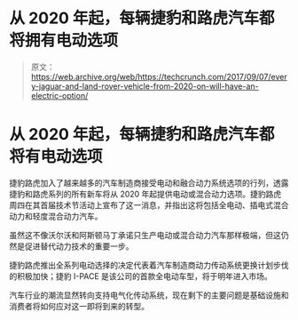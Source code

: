 # 从 2020 年起，每辆捷豹和路虎汽车都将拥有电动选项 

> 原文：<https://web.archive.org/web/https://techcrunch.com/2017/09/07/every-jaguar-and-land-rover-vehicle-from-2020-on-will-have-an-electric-option/>

# 从 2020 年起，每辆捷豹和路虎汽车都将有电动选项

捷豹路虎加入了越来越多的汽车制造商接受电动和融合动力系统选项的行列，透露捷豹和路虎系列的所有新车将从 2020 年起提供电动或混合动力选项。捷豹路虎周四在其首届技术节活动上宣布了这一消息，并指出这将包括全电动、插电式混合动力和轻度混合动力汽车。

虽然这不像沃尔沃和阿斯顿马丁承诺只生产电动或混合动力汽车那样极端，但这仍然是促进替代动力技术的重要一步。

捷豹路虎推出全系列电动选择的决定代表着汽车制造商动力传动系统更换计划步伐的积极加快；捷豹 I-PACE 是该公司的首款全电动车型，将于明年进入市场。

汽车行业的潮流显然转向支持电气化传动系统，现在剩下的主要问题是基础设施和消费者将如何应对这一即将到来的转型。
